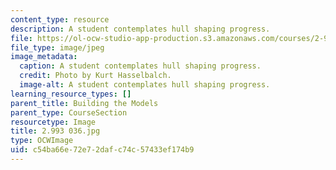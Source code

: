 ```yaml
---
content_type: resource
description: A student contemplates hull shaping progress.
file: https://ol-ocw-studio-app-production.s3.amazonaws.com/courses/2-993-special-topics-in-mechanical-engineering-the-art-and-science-of-boat-design-january-iap-2007/c54ba66e72e72dafc74c57433ef174b9_2993036.jpg
file_type: image/jpeg
image_metadata:
  caption: A student contemplates hull shaping progress.
  credit: Photo by Kurt Hasselbalch.
  image-alt: A student contemplates hull shaping progress.
learning_resource_types: []
parent_title: Building the Models
parent_type: CourseSection
resourcetype: Image
title: 2.993 036.jpg
type: OCWImage
uid: c54ba66e-72e7-2daf-c74c-57433ef174b9
---
```

